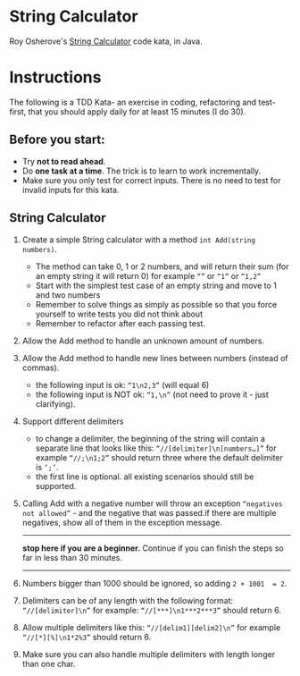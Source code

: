 # String Calculator

Roy Osherove's [String Calculator](http://osherove.com/tdd-kata-1/) code kata, in Java.

# Instructions

The following is a TDD Kata- an exercise in coding, refactoring and test-first, that you should apply daily for at least 15 minutes (I do 30).

## Before you start: 

- Try **not to read ahead**.
- Do **one task at a time**. The trick is to learn to work incrementally.
- Make sure you only test for correct inputs. There is no need to test for invalid inputs for this kata.

## **String Calculator**

1. Create a simple String calculator with a method `int Add(string numbers)`.

   - The method can take 0, 1 or 2 numbers, and will return their sum (for an empty string it will return 0) for example `“”` or `“1”` or `“1,2”`
   - Start with the simplest test case of an empty string and move to 1 and two numbers
   - Remember to solve things as simply as possible so that you force yourself to write tests you did not think about
   - Remember to refactor after each passing test.

2. Allow the Add method to handle an unknown amount of numbers.

3. Allow the Add method to handle new lines between numbers (instead of commas).
    - the following input is ok:  `“1\n2,3”`  (will equal 6)
    - the following input is NOT ok:  `“1,\n”` (not need to prove it - just clarifying).

4. Support different delimiters
    - to change a delimiter, the beginning of the string will contain a separate line that looks like this:   `“//[delimiter]\n[numbers…]”` for example `“//;\n1;2”` should return three where the default delimiter is `‘;’`.
    - the first line is optional. all existing scenarios should still be supported.

5. Calling Add with a negative number will throw an exception `“negatives not allowed”` - and the negative that was passed.if there are multiple negatives, show all of them in the exception message.

    ---

    **stop here if you are a beginner.** Continue if you can finish the steps so far in less than 30 minutes.

    ---

6. Numbers bigger than 1000 should be ignored, so adding `2 + 1001  = 2`.

7. Delimiters can be of any length with the following format:  `“//[delimiter]\n”` for example: `“//[***]\n1***2***3”` should return 6.

8. Allow multiple delimiters like this:  `“//[delim1][delim2]\n”` for example `“//[*][%]\n1*2%3”` should return 6.

9. Make sure you can also handle multiple delimiters with length longer than one char.
